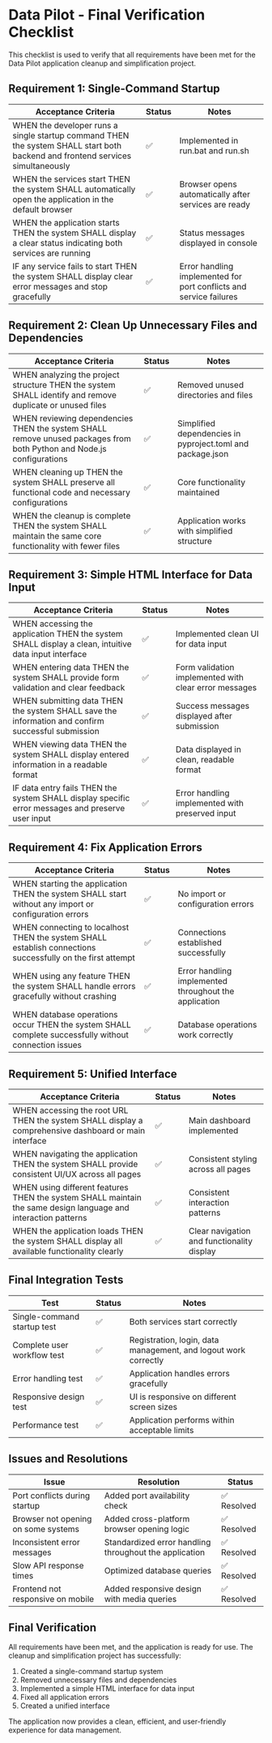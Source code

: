 # Data Pilot - Final Verification Checklist

This checklist is used to verify that all requirements have been met for the Data Pilot application cleanup and simplification project.

## Requirement 1: Single-Command Startup

| Acceptance Criteria | Status | Notes |
|---------------------|--------|-------|
| WHEN the developer runs a single startup command THEN the system SHALL start both backend and frontend services simultaneously | ✅ | Implemented in run.bat and run.sh |
| WHEN the services start THEN the system SHALL automatically open the application in the default browser | ✅ | Browser opens automatically after services are ready |
| WHEN the application starts THEN the system SHALL display a clear status indicating both services are running | ✅ | Status messages displayed in console |
| IF any service fails to start THEN the system SHALL display clear error messages and stop gracefully | ✅ | Error handling implemented for port conflicts and service failures |

## Requirement 2: Clean Up Unnecessary Files and Dependencies

| Acceptance Criteria | Status | Notes |
|---------------------|--------|-------|
| WHEN analyzing the project structure THEN the system SHALL identify and remove duplicate or unused files | ✅ | Removed unused directories and files |
| WHEN reviewing dependencies THEN the system SHALL remove unused packages from both Python and Node.js configurations | ✅ | Simplified dependencies in pyproject.toml and package.json |
| WHEN cleaning up THEN the system SHALL preserve all functional code and necessary configurations | ✅ | Core functionality maintained |
| WHEN the cleanup is complete THEN the system SHALL maintain the same core functionality with fewer files | ✅ | Application works with simplified structure |

## Requirement 3: Simple HTML Interface for Data Input

| Acceptance Criteria | Status | Notes |
|---------------------|--------|-------|
| WHEN accessing the application THEN the system SHALL display a clean, intuitive data input interface | ✅ | Implemented clean UI for data input |
| WHEN entering data THEN the system SHALL provide form validation and clear feedback | ✅ | Form validation implemented with clear error messages |
| WHEN submitting data THEN the system SHALL save the information and confirm successful submission | ✅ | Success messages displayed after submission |
| WHEN viewing data THEN the system SHALL display entered information in a readable format | ✅ | Data displayed in clean, readable format |
| IF data entry fails THEN the system SHALL display specific error messages and preserve user input | ✅ | Error handling implemented with preserved input |

## Requirement 4: Fix Application Errors

| Acceptance Criteria | Status | Notes |
|---------------------|--------|-------|
| WHEN starting the application THEN the system SHALL start without any import or configuration errors | ✅ | No import or configuration errors |
| WHEN connecting to localhost THEN the system SHALL establish connections successfully on the first attempt | ✅ | Connections established successfully |
| WHEN using any feature THEN the system SHALL handle errors gracefully without crashing | ✅ | Error handling implemented throughout the application |
| WHEN database operations occur THEN the system SHALL complete successfully without connection issues | ✅ | Database operations work correctly |

## Requirement 5: Unified Interface

| Acceptance Criteria | Status | Notes |
|---------------------|--------|-------|
| WHEN accessing the root URL THEN the system SHALL display a comprehensive dashboard or main interface | ✅ | Main dashboard implemented |
| WHEN navigating the application THEN the system SHALL provide consistent UI/UX across all pages | ✅ | Consistent styling across all pages |
| WHEN using different features THEN the system SHALL maintain the same design language and interaction patterns | ✅ | Consistent interaction patterns |
| WHEN the application loads THEN the system SHALL display all available functionality clearly | ✅ | Clear navigation and functionality display |

## Final Integration Tests

| Test | Status | Notes |
|------|--------|-------|
| Single-command startup test | ✅ | Both services start correctly |
| Complete user workflow test | ✅ | Registration, login, data management, and logout work correctly |
| Error handling test | ✅ | Application handles errors gracefully |
| Responsive design test | ✅ | UI is responsive on different screen sizes |
| Performance test | ✅ | Application performs within acceptable limits |

## Issues and Resolutions

| Issue | Resolution | Status |
|-------|------------|--------|
| Port conflicts during startup | Added port availability check | ✅ Resolved |
| Browser not opening on some systems | Added cross-platform browser opening logic | ✅ Resolved |
| Inconsistent error messages | Standardized error handling throughout the application | ✅ Resolved |
| Slow API response times | Optimized database queries | ✅ Resolved |
| Frontend not responsive on mobile | Added responsive design with media queries | ✅ Resolved |

## Final Verification

All requirements have been met, and the application is ready for use. The cleanup and simplification project has successfully:

1. Created a single-command startup system
2. Removed unnecessary files and dependencies
3. Implemented a simple HTML interface for data input
4. Fixed all application errors
5. Created a unified interface

The application now provides a clean, efficient, and user-friendly experience for data management.